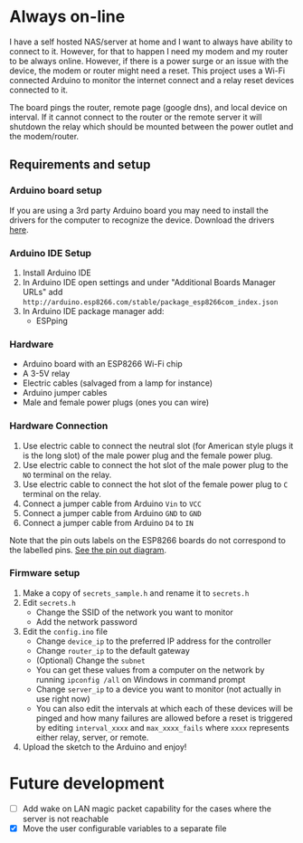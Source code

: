 # Always on-line
I have a self hosted NAS/server at home and I want to always have ability to connect to it. However, for that to happen I need my modem and my router to be always online. However, if there is a power surge or an issue with the device, the modem or router might need a reset. This project uses a Wi-Fi connected Arduino to monitor the internet connect and a relay reset devices connected to it.

The board pings the router, remote page (google dns), and local device on interval. If it cannot connect to the router or the remote server it will shutdown the relay which should be mounted between the power outlet and the modem/router. 

## Requirements and setup 

### Arduino board setup
If you are using a 3rd party Arduino board you may need to install the drivers for the computer to recognize the device. Download the drivers [here](https://ftdichip.com/drivers/vcp-drivers/).

### Arduino IDE Setup  
1. Install Arduino IDE
1. In Arduino IDE open settings and under "Additional Boards Manager URLs" add `http://arduino.esp8266.com/stable/package_esp8266com_index.json`
1. In Arduino IDE package manager add:
    - ESPping

### Hardware 
- Arduino board with an ESP8266 Wi-Fi chip 
- A 3-5V relay
- Electric cables (salvaged from a lamp for instance)
- Arduino jumper cables 
- Male and female power plugs (ones you can wire)

### Hardware Connection 
1. Use electric cable to connect the neutral slot (for American style plugs it is the long slot) of the male power plug and the female power plug. 
1. Use electric cable to connect the hot slot of the male power plug to the `NO` terminal on the relay. 
1. Use electric cable to connect the hot slot of the female power plug to `C` terminal on the relay.
1. Connect a jumper cable from Arduino `Vin` to `VCC`
1. Connect a jumper cable from Arduino `GND` to `GND`
1. Connect a jumper cable from Arduino `D4` to `IN` 

Note that the pin outs labels on the ESP8266 boards do not correspond to the labelled pins. [See the pin out diagram](https://randomnerdtutorials.com/esp8266-pinout-reference-gpios/). 

### Firmware setup 
1. Make a copy of `secrets_sample.h` and rename it to `secrets.h`
1. Edit `secrets.h`
    - Change the SSID of the network you want to monitor 
    - Add the network password 
1. Edit the `config.ino` file 
    - Change `device_ip` to the preferred IP address for the controller 
    - Change `router_ip` to the default gateway
    - (Optional) Change the `subnet` 
    - You can get these values from a computer on the network by running `ipconfig /all` on Windows in command prompt
    - Change `server_ip` to a device you want to monitor (not actually in use right now)
    - You can also edit the intervals at which each of these devices will be pinged and how many failures are allowed before a reset is triggered by editing `interval_xxxx` and `max_xxxx_fails` where `xxxx` represents either relay, server, or remote. 
1. Upload the sketch to the Arduino and enjoy! 

# Future development 
- [ ] Add wake on LAN magic packet capability for the cases where the server is not reachable 
- [x] Move the user configurable variables to a separate file 